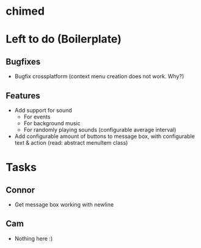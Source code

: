 chimed
======

# Left to do (Boilerplate)
## Bugfixes

- Bugfix crossplatform (context menu creation does not work. Why?)

## Features
- Add support for sound
  - For events
  - For background music
  - For randomly playing sounds (configurable average interval)
- Add configurable amount of buttons to message box, with configurable text & action (read: abstract menuItem class)

# Tasks
## Connor
- Get message box working with newline

## Cam
- Nothing here :)
